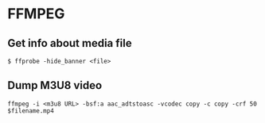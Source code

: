 # FFMPEG

## Get info about media file

``
$ ffprobe -hide_banner <file>
``

## Dump M3U8 video

```
ffmpeg -i <m3u8 URL> -bsf:a aac_adtstoasc -vcodec copy -c copy -crf 50 $filename.mp4
```

